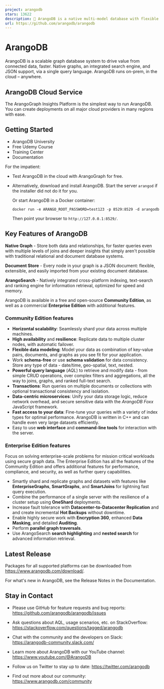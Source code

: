```yaml
---
project: arangodb
stars: 13622
description: 🥑 ArangoDB is a native multi-model database with flexible data models for documents, graphs, and key-values. Build high performance applications using a convenient SQL-like query language or JavaScript extensions.
url: https://github.com/arangodb/arangodb
---
```


ArangoDB
========

ArangoDB is a scalable graph database system to drive value from connected data, faster. Native graphs, an integrated search engine, and JSON support, via a single query language. ArangoDB runs on-prem, in the cloud – anywhere.

ArangoDB Cloud Service
----------------------

The ArangoGraph Insights Platform is the simplest way to run ArangoDB. You can create deployments on all major cloud providers in many regions with ease.

Getting Started
---------------

-   ArangoDB University
-   Free Udemy Course
-   Training Center
-   Documentation

For the impatient:

-   Test ArangoDB in the cloud with ArangoGraph for free.
    
-   Alternatively, download and install ArangoDB. Start the server `arangod` if the installer did not do it for you.
    
    Or start ArangoDB in a Docker container:
    
    ```
    docker run -e ARANGO_ROOT_PASSWORD=test123 -p 8529:8529 -d arangodb
    ```
    
    Then point your browser to `http://127.0.0.1:8529/`.
    

Key Features of ArangoDB
------------------------

**Native Graph** - Store both data and relationships, for faster queries even with multiple levels of joins and deeper insights that simply aren't possible with traditional relational and document database systems.

**Document Store** - Every node in your graph is a JSON document: flexible, extensible, and easily imported from your existing document database.

**ArangoSearch** - Natively integrated cross-platform indexing, text-search and ranking engine for information retrieval, optimized for speed and memory.

ArangoDB is available in a free and open-source **Community Edition**, as well as a commercial **Enterprise Edition** with additional features.

### Community Edition features

-   **Horizontal scalability**: Seamlessly shard your data across multiple machines.
-   **High availability** and **resilience**: Replicate data to multiple cluster nodes, with automatic failover.
-   **Flexible data modeling**: Model your data as combination of key-value pairs, documents, and graphs as you see fit for your application.
-   Work **schema-free** or use **schema validation** for data consistency. Store any type of data - date/time, geo-spatial, text, nested.
-   **Powerful query language** (_AQL_) to retrieve and modify data - from simple CRUD operations, over complex filters and aggregations, all the way to joins, graphs, and ranked full-text search.
-   **Transactions**: Run queries on multiple documents or collections with optional transactional consistency and isolation.
-   **Data-centric microservices**: Unify your data storage logic, reduce network overhead, and secure sensitive data with the _ArangoDB Foxx_ JavaScript framework.
-   **Fast access to your data**: Fine-tune your queries with a variety of index types for optimal performance. ArangoDB is written in C++ and can handle even very large datasets efficiently.
-   Easy to use **web interface** and **command-line tools** for interaction with the server.

### Enterprise Edition features

Focus on solving enterprise-scale problems for mission critical workloads using secure graph data. The Enterprise Edition has all the features of the Community Edition and offers additional features for performance, compliance, and security, as well as further query capabilities.

-   Smartly shard and replicate graphs and datasets with features like **EnterpriseGraphs**, **SmartGraphs**, and **SmartJoins** for lightning fast query execution.
-   Combine the performance of a single server with the resilience of a cluster setup using **OneShard** deployments.
-   Increase fault tolerance with **Datacenter-to-Datacenter Replication** and and create incremental **Hot Backups** without downtime.
-   Enable highly secure work with **Encryption 360**, enhanced **Data Masking**, and detailed **Auditing**.
-   Perform **parallel graph traversals**.
-   Use ArangoSearch **search highlighting** and **nested search** for advanced information retrieval.

Latest Release
--------------

Packages for all supported platforms can be downloaded from https://www.arangodb.com/download/.

For what's new in ArangoDB, see the Release Notes in the Documentation.

Stay in Contact
---------------

-   Please use GitHub for feature requests and bug reports: https://github.com/arangodb/arangodb/issues
    
-   Ask questions about AQL, usage scenarios, etc. on StackOverflow: https://stackoverflow.com/questions/tagged/arangodb
    
-   Chat with the community and the developers on Slack: https://arangodb-community.slack.com/
    
-   Learn more about ArangoDB with our YouTube channel: https://www.youtube.com/@ArangoDB
    
-   Follow us on Twitter to stay up to date: https://twitter.com/arangodb
    
-   Find out more about our community: https://www.arangodb.com/community
